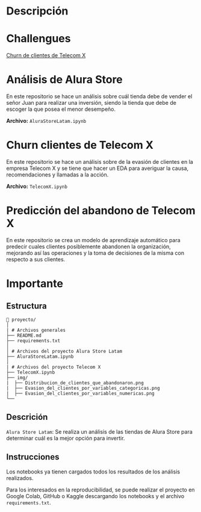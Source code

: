 # Descripción

# Challengues
 [Churn de clientes de Telecom X](#churn-clientes-de-telecom-x)


# Análisis de Alura Store
En este repositorio se hace un análisis sobre cuál tienda debe de vender el señor Juan para realizar una inversión, siendo la tienda que debe de escoger la que posea el menor desempeño.

**Archivo:** `AluraStoreLatam.ipynb`

# Churn clientes de Telecom X
En este repositorio se hace un análisis sobre de la evasión de clientes en la empresa Telecom X y se tiene que hacer un EDA para averiguar la causa, recomendaciones y llamadas a la acción.

**Archivo:** `TelecomX.ipynb`

# Predicción del abandono de Telecom X
En este repositorio se crea un modelo de aprendizaje automático para predecir cuales clientes posiblemente abandonen la organización, mejorando así las operaciones y la toma de decisiones de la misma con respecto a sus clientes.

# Importante
## Estructura
```plaintext
📁 proyecto/
│
| # Archivos generales
├── README.md
├── requirements.txt
│
│ # Archivos del proyecto Alura Store Latam
├── AluraStoreLatam.ipynb
│
| # Archivos del proyecto Telecom X
├── TelecomX.ipynb
├── img/
|  ├── Distribucion_de_clientes_que_abandonaron.png
|  ├── Evasion_del_clientes_por_variables_categoricas.png
|  ├── Evasion_del_clientes_por_variables_numericas.png
└── 
```

## Descrición 
`Alura Store Latam`: Se realiza un análisis de las tiendas de Alura Store para determinar cuál es la mejor opción para invertir.


## Instrucciones
Los notebooks ya tienen cargados todos los resultados de los análisis realizados.

Para los interesados en la reproducibilidad, se puede realizar el proyecto en Google Colab, GitHub o Kaggle descargando los notebooks y el archivo `requirements.txt`.
